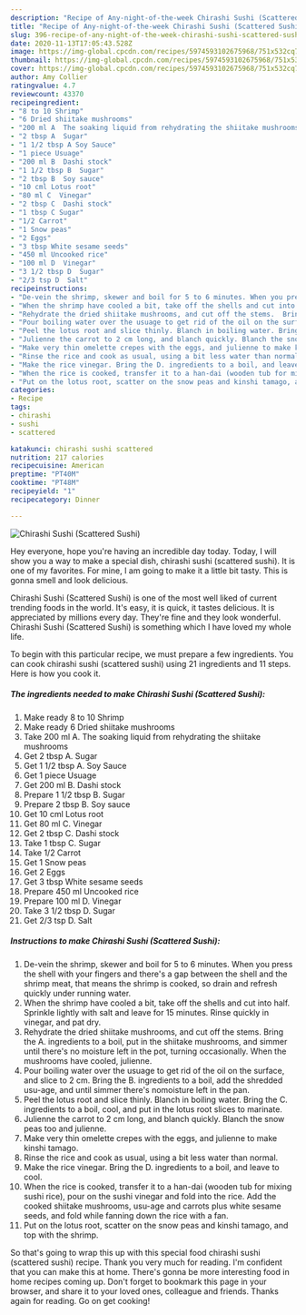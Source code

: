 ```yaml
---
description: "Recipe of Any-night-of-the-week Chirashi Sushi (Scattered Sushi)"
title: "Recipe of Any-night-of-the-week Chirashi Sushi (Scattered Sushi)"
slug: 396-recipe-of-any-night-of-the-week-chirashi-sushi-scattered-sushi
date: 2020-11-13T17:05:43.528Z
image: https://img-global.cpcdn.com/recipes/5974593102675968/751x532cq70/chirashi-sushi-scattered-sushi-recipe-main-photo.jpg
thumbnail: https://img-global.cpcdn.com/recipes/5974593102675968/751x532cq70/chirashi-sushi-scattered-sushi-recipe-main-photo.jpg
cover: https://img-global.cpcdn.com/recipes/5974593102675968/751x532cq70/chirashi-sushi-scattered-sushi-recipe-main-photo.jpg
author: Amy Collier
ratingvalue: 4.7
reviewcount: 43370
recipeingredient:
- "8 to 10 Shrimp"
- "6 Dried shiitake mushrooms"
- "200 ml A  The soaking liquid from rehydrating the shiitake mushrooms"
- "2 tbsp A  Sugar"
- "1 1/2 tbsp A Soy Sauce"
- "1 piece Usuage"
- "200 ml B  Dashi stock"
- "1 1/2 tbsp B  Sugar"
- "2 tbsp B  Soy sauce"
- "10 cml Lotus root"
- "80 ml C  Vinegar"
- "2 tbsp C  Dashi stock"
- "1 tbsp C Sugar"
- "1/2 Carrot"
- "1 Snow peas"
- "2 Eggs"
- "3 tbsp White sesame seeds"
- "450 ml Uncooked rice"
- "100 ml D  Vinegar"
- "3 1/2 tbsp D  Sugar"
- "2/3 tsp D  Salt"
recipeinstructions:
- "De-vein the shrimp, skewer and boil for 5 to 6 minutes. When you press the shell with your fingers and there&#39;s a gap between the shell and the shrimp meat, that means the shrimp is cooked, so drain and refresh quickly under running water."
- "When the shrimp have cooled a bit, take off the shells and cut into half. Sprinkle lightly with salt and leave for 15 minutes. Rinse quickly in vinegar, and pat dry."
- "Rehydrate the dried shiitake mushrooms, and cut off the stems.  Bring the A. ingredients to a boil, put in the shiitake mushrooms, and simmer until there&#39;s no moisture left in the pot, turning occasionally. When the mushrooms have cooled, julienne."
- "Pour boiling water over the usuage to get rid of the oil on the surface, and slice to 2 cm.  Bring the B. ingredients to a boil, add the shredded usu-age, and until simmer there&#39;s nomoisture left in the pan."
- "Peel the lotus root and slice thinly. Blanch in boiling water. Bring the C. ingredients to a boil, cool, and put in the lotus root slices to marinate."
- "Julienne the carrot to 2 cm long, and blanch quickly. Blanch the snow peas too and julienne."
- "Make very thin omelette crepes with the eggs, and julienne to make kinshi tamago."
- "Rinse the rice and cook as usual, using a bit less water than normal."
- "Make the rice vinegar. Bring the D. ingredients to a boil, and leave to cool."
- "When the rice is cooked, transfer it to a han-dai (wooden tub for mixing sushi rice), pour on the sushi vinegar and fold into the rice. Add the cooked shiitake mushrooms, usu-age and carrots plus white sesame seeds, and fold while fanning down the rice with a fan."
- "Put on the lotus root, scatter on the snow peas and kinshi tamago, and top with the shrimp."
categories:
- Recipe
tags:
- chirashi
- sushi
- scattered

katakunci: chirashi sushi scattered 
nutrition: 217 calories
recipecuisine: American
preptime: "PT40M"
cooktime: "PT48M"
recipeyield: "1"
recipecategory: Dinner

---
```



![Chirashi Sushi (Scattered Sushi)](https://img-global.cpcdn.com/recipes/5974593102675968/751x532cq70/chirashi-sushi-scattered-sushi-recipe-main-photo.jpg)

Hey everyone, hope you're having an incredible day today. Today, I will show you a way to make a special dish, chirashi sushi (scattered sushi). It is one of my favorites. For mine, I am going to make it a little bit tasty. This is gonna smell and look delicious.



Chirashi Sushi (Scattered Sushi) is one of the most well liked of current trending foods in the world. It's easy, it is quick, it tastes delicious. It is appreciated by millions every day. They're fine and they look wonderful. Chirashi Sushi (Scattered Sushi) is something which I have loved my whole life.


To begin with this particular recipe, we must prepare a few ingredients. You can cook chirashi sushi (scattered sushi) using 21 ingredients and 11 steps. Here is how you cook it.

<!--inarticleads1-->

##### The ingredients needed to make Chirashi Sushi (Scattered Sushi):

1. Make ready 8 to 10 Shrimp
1. Make ready 6 Dried shiitake mushrooms
1. Take 200 ml A.  The soaking liquid from rehydrating the shiitake mushrooms
1. Get 2 tbsp A.  Sugar
1. Get 1 1/2 tbsp A. Soy Sauce
1. Get 1 piece Usuage
1. Get 200 ml B.  Dashi stock
1. Prepare 1 1/2 tbsp B.  Sugar
1. Prepare 2 tbsp B.  Soy sauce
1. Get 10 cml Lotus root
1. Get 80 ml C.  Vinegar
1. Get 2 tbsp C.  Dashi stock
1. Take 1 tbsp C. Sugar
1. Take 1/2 Carrot
1. Get 1 Snow peas
1. Get 2 Eggs
1. Get 3 tbsp White sesame seeds
1. Prepare 450 ml Uncooked rice
1. Prepare 100 ml D.  Vinegar
1. Take 3 1/2 tbsp D.  Sugar
1. Get 2/3 tsp D.  Salt




<!--inarticleads2-->

##### Instructions to make Chirashi Sushi (Scattered Sushi):

1. De-vein the shrimp, skewer and boil for 5 to 6 minutes. When you press the shell with your fingers and there&#39;s a gap between the shell and the shrimp meat, that means the shrimp is cooked, so drain and refresh quickly under running water.
1. When the shrimp have cooled a bit, take off the shells and cut into half. Sprinkle lightly with salt and leave for 15 minutes. Rinse quickly in vinegar, and pat dry.
1. Rehydrate the dried shiitake mushrooms, and cut off the stems.  Bring the A. ingredients to a boil, put in the shiitake mushrooms, and simmer until there&#39;s no moisture left in the pot, turning occasionally. When the mushrooms have cooled, julienne.
1. Pour boiling water over the usuage to get rid of the oil on the surface, and slice to 2 cm.  Bring the B. ingredients to a boil, add the shredded usu-age, and until simmer there&#39;s nomoisture left in the pan.
1. Peel the lotus root and slice thinly. Blanch in boiling water. Bring the C. ingredients to a boil, cool, and put in the lotus root slices to marinate.
1. Julienne the carrot to 2 cm long, and blanch quickly. Blanch the snow peas too and julienne.
1. Make very thin omelette crepes with the eggs, and julienne to make kinshi tamago.
1. Rinse the rice and cook as usual, using a bit less water than normal.
1. Make the rice vinegar. Bring the D. ingredients to a boil, and leave to cool.
1. When the rice is cooked, transfer it to a han-dai (wooden tub for mixing sushi rice), pour on the sushi vinegar and fold into the rice. Add the cooked shiitake mushrooms, usu-age and carrots plus white sesame seeds, and fold while fanning down the rice with a fan.
1. Put on the lotus root, scatter on the snow peas and kinshi tamago, and top with the shrimp.




So that's going to wrap this up with this special food chirashi sushi (scattered sushi) recipe. Thank you very much for reading. I'm confident that you can make this at home. There's gonna be more interesting food in home recipes coming up. Don't forget to bookmark this page in your browser, and share it to your loved ones, colleague and friends. Thanks again for reading. Go on get cooking!

